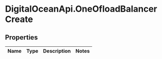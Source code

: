 # DigitalOceanApi.OneOfloadBalancerCreate

## Properties
Name | Type | Description | Notes
------------ | ------------- | ------------- | -------------
